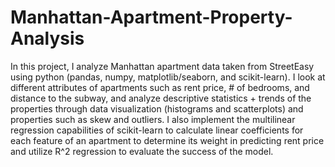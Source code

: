 # Manhattan-Apartment-Property-Analysis

In this project, I analyze Manhattan apartment data taken from StreetEasy using python (pandas, numpy, matplotlib/seaborn, and scikit-learn). I look at different attributes of apartments such as rent price, # of bedrooms, and distance to the subway, and analyze descriptive statistics + trends of the properties through data visualization (histograms and scatterplots) and properties such as skew and outliers. I also implement the multilinear regression capabilities of scikit-learn to calculate linear coefficients for each feature of an apartment to determine its weight in predicting rent price and utilize R^2 regression to evaluate the success of the model.
